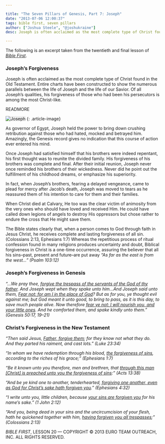 ```yaml
---

title: "The Seven Pillars of Genesis, Part 7: Joseph"
date: "2013-07-06 12:00:37"
tags: bible first, seven pillars
author: ["Joshua Steele", "@joshukraine"]
desc: Joseph is often acclaimed as the most complete type of Christ found in the Old Testament.

---
```


The following is an excerpt taken from the twentieth and final lesson of *<a title="Bible First" href="http://www.getbiblefirst.com" target="_blank">Bible First</a>*.

### Joseph’s Forgiveness
Joseph is often acclaimed as the most complete type of Christ found in the Old Testament. Entire charts have been constructed to show the numerous parallels between the life of Joseph and the life of our Savior. Of all Joseph’s qualities, his forgiveness of those who had been his persecutors is among the most Christ-like.

READMORE

<img class="alignleft  wp-image-1847" style="border-color: #bbbbbb; background-color: #eeeeee;" alt="Joseph" src="https://s3.amazonaws.com/content.ofreport.com/2013/07/Joseph-372x450.jpg" />
{: .article-image}

As governor of Egypt, Joseph held the power to bring down crushing retribution against those who had hated, mocked and betrayed him. Amazingly, the Genesis record gives no indication that this course of action ever entered his mind.

Once Joseph had satisfied himself that his brothers were indeed repentant, his first thought was to reunite the divided family. His forgiveness of his brothers was complete and final. After their initial reunion, Joseph never once reminded his brothers of their wickedness. Never did he point out the fulfillment of his childhood dreams, or emphasize his superiority.

In fact, when Joseph’s brothers, fearing a delayed vengeance, came to plead for mercy after Jacob’s death, Joseph was moved to tears as he reassured them of his intention to care for them and their families.

When Christ died at Calvary, He too was the clear victim of animosity from the very ones who should have loved and received Him. He could have called down legions of angels to destroy His oppressors but chose rather to endure the cross that He might save them.

The Bible states clearly that, when a person comes to God through faith in Jesus Christ, he receives complete and lasting forgiveness of all sin. (Colossians 2:13, Ephesians 1:7) Whereas the repetitious process of ritual confession found in many religions produces uncertainty and doubt, Biblical forgiveness in Christ is a one-time occurrence, assuring the believer that all his sins–past, present and future–are put away *“As far as the east is from the west…” (Psalm 103:12)*

### Joseph’s Forgiveness in Genesis
*“…We pray thee, <span style="text-decoration: underline;">forgive the trespass of the servants of the God of thy father</span>. And Joseph wept when they spake unto him…And Joseph said unto them, <span style="text-decoration: underline;">Fear not: for am I in the place of God</span>? But as for you, ye thought evil against me; but God meant it unto good, to bring to pass, as it is this day, to save much people alive. Now therefore <span style="text-decoration: underline;">fear ye not: I will nourish you, and your little ones</span>. And he comforted them, and spake kindly unto them.” (Genesis 50:17, 19–21)*

### Christ’s Forgiveness in the New Testament
*“Then said Jesus, <span style="text-decoration: underline;">Father, forgive them</span>; for they know not what they do. And they parted his raiment, and cast lots.” (Luke 23:34)*

*“In whom we have redemption through his blood, <span style="text-decoration: underline;">the forgiveness of sins</span>, according to the riches of his grace;” (Ephesians 1:7)*

*“Be it known unto you therefore, men and brethren, that <span style="text-decoration: underline;">through this man [Christ] is preached unto you the forgiveness of sins</span>:” (Acts 13:38)*

*“And be ye kind one to another, tenderhearted, <span style="text-decoration: underline;">forgiving one another, even as God for Christ’s sake hath forgiven you</span>.” (Ephesians 4:32)*

*“I write unto you, little children, because <span style="text-decoration: underline;">your sins are forgiven you</span> for his name’s sake.” (1 John 2:12)*

*“And you, being dead in your sins and the uncircumcision of your flesh, hath he quickened together with him, <span style="text-decoration: underline;">having forgiven you all trespasses</span>;” (Colossians 2:13)*

*BIBLE FIRST*, LESSON 20 &mdash; COPYRIGHT &copy; 2013 EURO TEAM OUTREACH, INC. ALL RIGHTS RESERVED.
